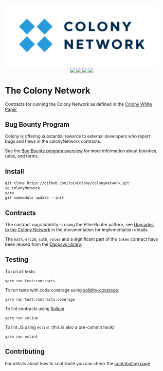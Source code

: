 <div align="center">
  <img src="/docs/img/colonyNetwork_color.svg" width="600" />
</div>
<div align="center">
  <a href="https://circleci.com/gh/JoinColony/colonyNetwork">
    <img src="https://circleci.com/gh/JoinColony/colonyNetwork.svg?style=shield" />
  </a>
  <a href="https://greenkeeper.io/">
    <img src="https://badges.greenkeeper.io/JoinColony/colonyNetwork.svg" />
  </a>
  <a href="https://gitter.im/JoinColony/colonyNetwork">
    <img src="https://img.shields.io/gitter/room/TechnologyAdvice/Stardust.svg" />
  </a>
  <a href="https://build.colony.io/">
    <img src="https://img.shields.io/discourse/https/build.colony.io/status.svg" />
  </a>
</div>

# The Colony Network

Contracts for running the Colony Network as defined in the [Colony White Paper](https://colony.io/whitepaper.pdf)

## Bug Bounty Program
Colony is offering substantial rewards to external developers who report bugs and flaws in the colonyNetwork contracts.

See the [Bug Bounty program overview](./_bug_rules.md) for more information about bounties, rules, and terms.

## Install
```
git clone https://github.com/JoinColony/colonyNetwork.git
cd colonyNetwork
yarn
git submodule update --init
```

## Contracts
The contract upgradability is using the EtherRouter pattern, see [Upgrades to the Colony Network](https://joincolony.github.io/colonynetwork/docs-upgrades-to-the-colony-network/) in the documentation for implementation details.

The `math`, `erc20`, `auth`, `roles` and a significant part of the `token` contract have been reused from the [Dappsys library](https://github.com/dapphub/dappsys-monolithic).

## Testing
To run all tests:
```
yarn run test:contracts
```
To run tests with code coverage using [solidity-coverage](https://github.com/sc-forks/solidity-coverage):
```
yarn run test:contracts:coverage
```
To lint contracts using [Solium](https://github.com/duaraghav8/Solium)
```
yarn run solium
```

To lint JS using `eslint` (this is also a pre-commit hook)
```
yarn run eslint
```

## Contributing
For details about how to contribute you can check the [contributing page](CONTRIBUTING.md)
